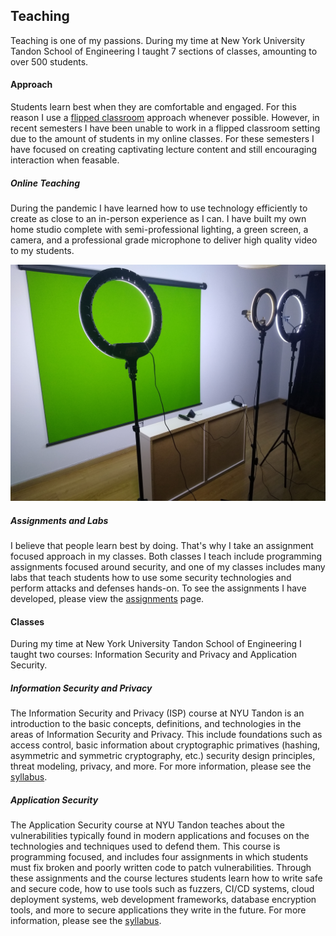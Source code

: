 ## Teaching

Teaching is one of my passions. During my time at New York University Tandon
School of Engineering I taught 7 sections of classes, amounting to over 500
students. 

#### Approach

Students learn best when they are comfortable and engaged. For this reason I
use a [flipped classroom](https://en.wikipedia.org/wiki/Flipped_classroom)
approach whenever possible. However, in recent semesters I have been unable to
work in a flipped classroom setting due to the amount of students in my online
classes. For these semesters I have focused on creating captivating lecture
content and still encouraging interaction when feasable.

##### Online Teaching

During the pandemic I have learned how to use technology efficiently to create
as close to an in-person experience as I can. I have built my own home studio
complete with semi-professional lighting, a green screen, a camera, and a
professional grade microphone to deliver high quality video to my students.

![](/assets/img/studio.jpg)

##### Assignments and Labs

I believe that people learn best by doing. That's why I take an assignment 
focused approach in my classes. Both classes I teach include programming
assignments focused around security, and one of my classes includes many labs
that teach students how to use some security technologies and perform attacks
and defenses hands-on. To see the assignments I have developed, please view the
[assignments](/assignments) page.

#### Classes

During my time at New York University Tandon School of Engineering I taught
two courses: Information Security and Privacy and Application Security.

##### Information Security and Privacy

The Information Security and Privacy (ISP) course at NYU Tandon is an
introduction to the basic concepts, definitions, and technologies in the areas
of Information Security and Privacy. This include foundations such as access
control, basic information about cryptographic primatives (hashing, asymmetric
and symmetric cryptography, etc.) security design principles, threat modeling,
privacy, and more. For more information, please see the 
[syllabus](/assets/syllabi/ISP.pdf).

##### Application Security

The Application Security course at NYU Tandon teaches about the vulnerabilities
typically found in modern applications and focuses on the technologies and
techniques used to defend them. This course is programming focused, and includes
four assignments in which students must fix broken and poorly written code to
patch vulnerabilities. Through these assignments and the course lectures
students learn how to write safe and secure code, how to use tools such as
fuzzers, CI/CD systems, cloud deployment systems, web development frameworks,
database encryption tools, and more to secure applications they write in the
future. For more information, please see the 
[syllabus](/assets/syllabi/ApplicationSecurity.pdf).
